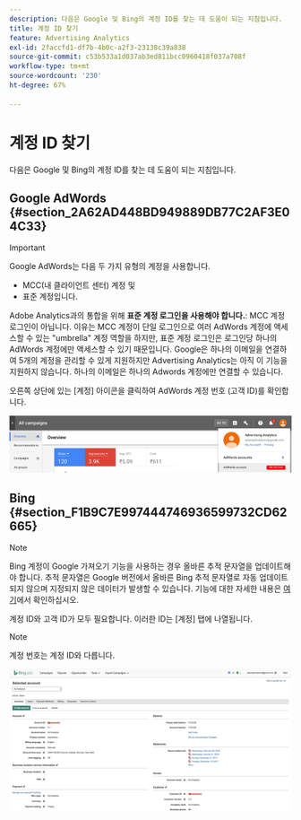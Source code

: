 ```yaml
---
description: 다음은 Google 및 Bing의 계정 ID를 찾는 데 도움이 되는 지침입니다.
title: 계정 ID 찾기
feature: Advertising Analytics
exl-id: 2faccfd1-df7b-4b0c-a2f3-23138c39a838
source-git-commit: c53b533a1d037ab3ed811bcc0960418f037a708f
workflow-type: tm+mt
source-wordcount: '230'
ht-degree: 67%

---
```


# 계정 ID 찾기

다음은 Google 및 Bing의 계정 ID를 찾는 데 도움이 되는 지침입니다.

## Google AdWords {#section_2A62AD448BD949889DB77C2AF3E04C33}

>[!IMPORTANT]
>
>Google AdWords는 다음 두 가지 유형의 계정을 사용합니다.
>
>- MCC(내 클라이언트 센터) 계정 및
>- 표준 계정입니다.
>
>Adobe Analytics과의 통합을 위해 **표준 계정 로그인을 사용해야 합니다.**: MCC 계정 로그인이 아닙니다. 이유는 MCC 계정이 단일 로그인으로 여러 AdWords 계정에 액세스할 수 있는 &quot;umbrella&quot; 계정 역할을 하지만, 표준 계정 로그인은 로그인당 하나의 AdWords 계정에만 액세스할 수 있기 때문입니다. Google은 하나의 이메일을 연결하여 5개의 계정을 관리할 수 있게 지원하지만 Advertising Analytics는 아직 이 기능을 지원하지 않습니다. 하나의 이메일은 하나의 Adwords 계정에만 연결할 수 있습니다.

오른쪽 상단에 있는 [계정] 아이콘을 클릭하여 AdWords 계정 번호 (고객 ID)를 확인합니다.

![](assets/google_account.png)

## Bing {#section_F1B9C7E997444746936599732CD62665}

>[!NOTE]
>
>Bing 계정이 Google 가져오기 기능을 사용하는 경우 올바른 추적 문자열을 업데이트해야 합니다. 추적 문자열은 Google 버전에서 올바른 Bing 추적 문자열로 자동 업데이트되지 않으며 지정되지 않은 데이터가 발생할 수 있습니다. 기능에 대한 자세한 내용은 [여기](https://help.ads.microsoft.com/apex/index/3/en/50851/)에서 확인하십시오.

계정 ID와 고객 ID가 모두 필요합니다. 이러한 ID는 [계정] 탭에 나열됩니다.

>[!NOTE]
>
>계정 번호는 계정 ID와 다릅니다.

![](assets/bing_id.png)
